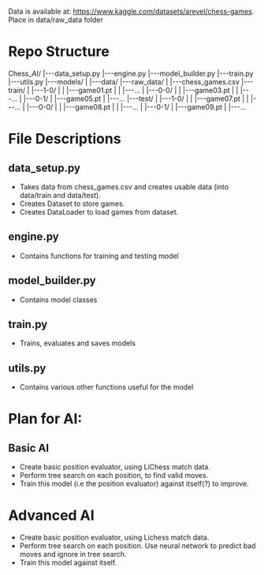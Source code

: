Data is available at: https://www.kaggle.com/datasets/arevel/chess-games. Place in data/raw_data folder

# Repo Structure

Chess_AI/
|---data_setup.py
|---engine.py
|---model_builder.py
|---train.py
|---utils.py
|---models/
|
|---data/
    |---raw_data/
    |   |---chess_games.csv
    |---train/
    |   |---1-0/
    |   |   |---game01.pt
    |   |   |---...
    |   |---0-0/
    |   |   |---game03.pt
    |   |   |---...
    |   |---0-1/
    |       |---game05.pt
    |       |---...
    |---test/
    |   |---1-0/
    |   |   |---game07.pt
    |   |   |---...
    |   |---0-0/
    |   |   |---game08.pt
    |   |   |---...
    |   |---0-1/
    |       |---game09.pt
    |       |---...

# File Descriptions

## **data_setup.py**

- Takes data from chess_games.csv and creates usable data (into data/train and data/test).
- Creates Dataset to store games.
- Creates DataLoader to load games from dataset.

## **engine.py**

- Contains functions for training and testing model

## **model_builder.py**

- Contains model classes

## **train.py**

- Trains, evaluates and saves models

## **utils.py**

- Contains various other functions useful for the model

# Plan for AI:

## Basic AI

- Create basic position evaluator, using LiChess match data.
- Perform tree search on each position, to find valid moves.
- Train this model (i.e the position evaluator) against itself(?) to improve.

# Advanced AI

- Create basic position evaluator, using Lichess match data.
- Perform tree search on each position. Use neural network to predict bad moves and ignore in tree search.
- Train this model against itself.